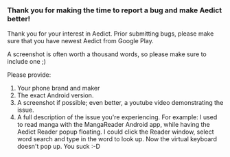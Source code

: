 ### Thank you for making the time to report a bug and make Aedict better!

Thank you for your interest in Aedict. Prior submitting bugs, please make sure that you have newest Aedict from Google Play.

A screenshot is often worth a thousand words, so please make sure to include one ;)

Please provide:
1. Your phone brand and maker
2. The exact Android version.
3. A screenshot if possible; even better, a youtube video demonstrating the issue.
4. A full description of the issue you're experiencing. For example: I used to read manga with the MangaReader Android app, while having the Aedict Reader popup floating. I could click the Reader window, select word search and type in the word to look up. Now the virtual keyboard doesn't pop up. You suck :-D
